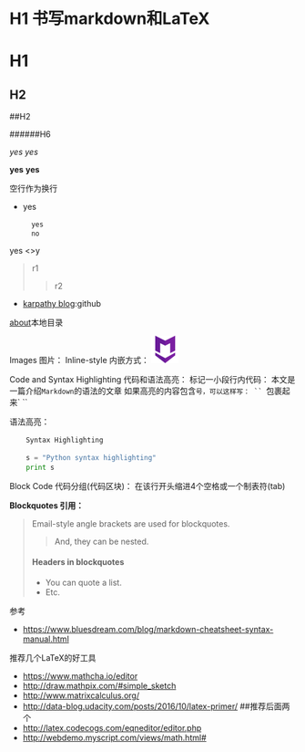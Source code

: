 H1 书写markdown和LaTeX
===
# H1



H2
---
##H2

######H6

*yes*
_yes_

**yes**
__yes__

空行作为换行


* yes

        yes
        no
        
<hello>yes
<>y

>r1
>
>>r2
>

* [karpathy blog](https://github.com/karpathy):github

[about](/home/naruto)本地目录

Images 图片：
Inline-style 内嵌方式：
![alt text](https://github.com/adam-p/markdown-here/raw/master/src/common/images/icon48.png "title text")
 

Code and Syntax Highlighting 代码和语法高亮：
标记一小段行内代码：
本文是一篇介绍`Markdown`的语法的文章 
如果高亮的内容包含`号，可以这样写：
`` `包裹起来` ``
 
语法高亮：
```html
    Syntax Highlighting
```

```python
    s = "Python syntax highlighting"
    print s
```

Block Code 代码分组(代码区块)：
在该行开头缩进4个空格或一个制表符(tab)
 
<strong>Blockquotes 引用：</strong>
> Email-style angle brackets
> are used for blockquotes.
> > And, they can be nested.
> #### Headers in blockquotes
> * You can quote a list.
> * Etc.

参考
* https://www.bluesdream.com/blog/markdown-cheatsheet-syntax-manual.html

推荐几个LaTeX的好工具
* https://www.mathcha.io/editor
* http://draw.mathpix.com/#simple_sketch
* http://www.matrixcalculus.org/
* http://data-blog.udacity.com/posts/2016/10/latex-primer/
##推荐后面两个
* http://latex.codecogs.com/eqneditor/editor.php
* http://webdemo.myscript.com/views/math.html#
        
